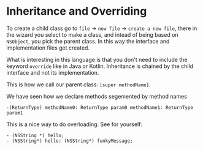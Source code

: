 # Inheritance and Overriding

To create a child class go to `file` -> `new file` -> `create a new file`, there in the wizard you select to make a class, and intead of being based on `NSObject`, you pick the parent class. In this way the interface and implementation files get created.

What is interesting in this language is that you don't need to include the keyword `override` like in Java or Kotlin. Inheritance is chained by the child interface and not its implementation. 

This is how we call our parent class: `[super methodName]`. 

We have seen how we declare methods segemented by method names

`-(ReturnType) methodName0: ReturnType param0 methodName1: ReturnType param1`

This is a nice way to do overloading. See for yourself:
```
- (NSString *) hello;
- (NSString*) hello: (NSString*) funkyMessage;
```
